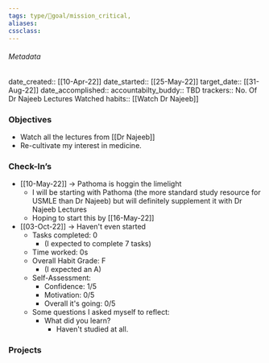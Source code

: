 ```yaml
---
tags: type/🎯goal/mission_critical, 
aliases:
cssclass: 
---
```


###### Metadata 
date_created:: [[10-Apr-22]]
date_started:: [[25-May-22]]
target_date:: [[31-Aug-22]]
date_accomplished::
accountabilty_buddy:: TBD
trackers:: No. Of Dr Najeeb Lectures Watched 
habits:: [[Watch Dr Najeeb]]

### Objectives
- Watch all the lectures from [[Dr Najeeb]]
- Re-cultivate my interest in medicine.

### Check-In’s
- [[10-May-22]] → Pathoma is hoggin the limelight
	- I will be starting with Pathoma (the more standard study resource for USMLE than Dr Najeeb) but will definitely supplement it with Dr Najeeb Lectures
	- Hoping to start this by [[16-May-22]]
- [[03-Oct-22]] → Haven't even started
	- Tasks completed: 0  
		- (I expected to complete 7 tasks)  
	- Time worked: 0s  
	- Overall Habit Grade: F  
		- (I expected an A)  
	- Self-Assessment:  
		- Confidence: 1/5  
		- Motivation: 0/5  
		- Overall it's going: 0/5  
	- Some questions I asked myself to reflect:  
		- What did you learn?  
			- Haven't studied at all.

### Projects






